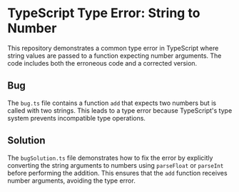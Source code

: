 # TypeScript Type Error: String to Number

This repository demonstrates a common type error in TypeScript where string values are passed to a function expecting number arguments. The code includes both the erroneous code and a corrected version.

## Bug

The `bug.ts` file contains a function `add` that expects two numbers but is called with two strings. This leads to a type error because TypeScript's type system prevents incompatible type operations.

## Solution

The `bugSolution.ts` file demonstrates how to fix the error by explicitly converting the string arguments to numbers using `parseFloat` or `parseInt` before performing the addition.  This ensures that the `add` function receives number arguments, avoiding the type error.